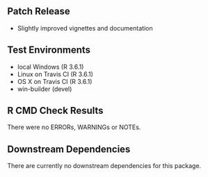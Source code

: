 ## Patch Release

* Slightly improved vignettes and documentation

## Test Environments

* local Windows (R 3.6.1)
* Linux on Travis CI (R 3.6.1)
* OS X on Travis CI (R 3.6.1)
* win-builder (devel)

## R CMD Check Results

There were no ERRORs, WARNINGs or NOTEs.

## Downstream Dependencies

There are currently no downstream dependencies for this package.
